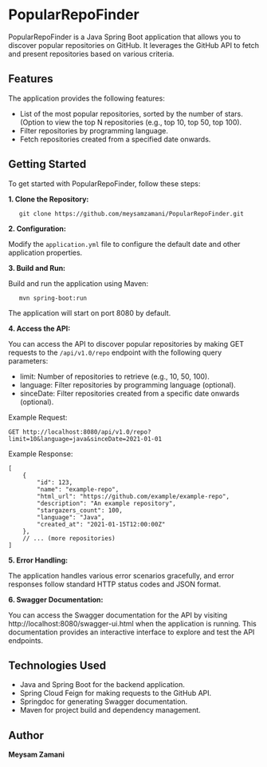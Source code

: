 # PopularRepoFinder
PopularRepoFinder is a Java Spring Boot application that allows you to discover popular repositories on GitHub. It leverages the GitHub API to fetch and present repositories based on various criteria.

## Features
The application provides the following features:

* List of the most popular repositories, sorted by the number of stars.
(Option to view the top N repositories (e.g., top 10, top 50, top 100).
* Filter repositories by programming language.
* Fetch repositories created from a specified date onwards.

## Getting Started
To get started with PopularRepoFinder, follow these steps:

**1. Clone the Repository:**
```
   git clone https://github.com/meysamzamani/PopularRepoFinder.git
```
**2. Configuration:**

Modify the `application.yml` file to configure the default date and other application properties.

**3. Build and Run:**
   
Build and run the application using Maven:
```
   mvn spring-boot:run
```
The application will start on port 8080 by default.

**4. Access the API:**

You can access the API to discover popular repositories by making GET requests to the `/api/v1.0/repo` endpoint with the following query parameters:

* limit: Number of repositories to retrieve (e.g., 10, 50, 100).
* language: Filter repositories by programming language (optional).
* sinceDate: Filter repositories created from a specific date onwards (optional).

Example Request:
```
GET http://localhost:8080/api/v1.0/repo?limit=10&language=java&sinceDate=2021-01-01
```
Example Response:
```
[
    {
        "id": 123,
        "name": "example-repo",
        "html_url": "https://github.com/example/example-repo",
        "description": "An example repository",
        "stargazers_count": 100,
        "language": "Java",
        "created_at": "2021-01-15T12:00:00Z"
    },
    // ... (more repositories)
]
```

**5. Error Handling:**

The application handles various error scenarios gracefully, and error responses follow standard HTTP status codes and JSON format.

**6. Swagger Documentation:**

You can access the Swagger documentation for the API by visiting http://localhost:8080/swagger-ui.html when the application is running. This documentation provides an interactive interface to explore and test the API endpoints.

## Technologies Used
* Java and Spring Boot for the backend application.
* Spring Cloud Feign for making requests to the GitHub API.
* Springdoc for generating Swagger documentation.
* Maven for project build and dependency management.

## Author
**Meysam Zamani**